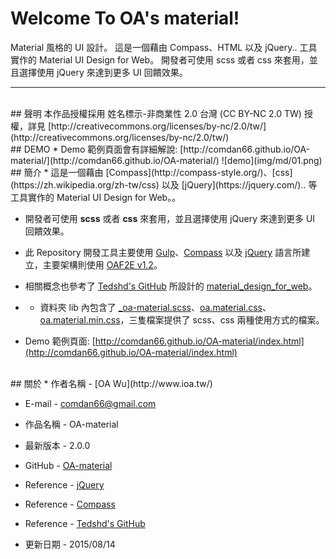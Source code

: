 # Welcome To OA's material!
Material 風格的 UI 設計。 這是一個藉由 Compass、HTML 以及 jQuery.. 工具實作的 Material UI Design for Web。 開發者可使用 scss 或者 css 來套用，並且選擇使用 jQuery 來達到更多 UI 回饋效果。

---

<br/>
## 聲明
本作品授權採用 姓名標示-非商業性 2.0 台灣 (CC BY-NC 2.0 TW) 授權，詳見 [http://creativecommons.org/licenses/by-nc/2.0/tw/](http://creativecommons.org/licenses/by-nc/2.0/tw/)


<br/>
## DEMO
* Demo 範例頁面會有詳細解說: [http://comdan66.github.io/OA-material/](http://comdan66.github.io/OA-material/)
![demo](img/md/01.png)


<br/>
## 簡介
* 這是一個藉由 [Compass](http://compass-style.org/)、[css](https://zh.wikipedia.org/zh-tw/css) 以及 [jQuery](https://jquery.com/).. 等工具實作的 Material UI Design for Web。。  

* 開發者可使用 **scss** 或者 **css** 來套用，並且選擇使用 jQuery 來達到更多 UI 回饋效果。

* 此 Repository 開發工具主要使用 [Gulp](http://gulpjs.com/)、[Compass](http://compass-style.org/) 以及 [jQuery](https://jquery.com/) 語言所建立，主要架構則使用 [OAF2E v1.2](https://github.com/comdan66/oaf2e/)。

* 相關概念也參考了 [Tedshd's GitHub](https://github.com/tedshd/) 所設計的 [material_design_for_web](https://github.com/tedshd/material_design_for_web)。

* * 資料夾 lib 內包含了 [_oa-material.scss](https://github.com/comdan66/OA-material/blob/master/lib/_oa-material.scss)、[oa.material.css](https://github.com/comdan66/OA-material/blob/master/lib/oa.material.css)、[oa.material.min.css](https://github.com/comdan66/OA-material/blob/master/lib/oa.material.min.css)，三隻檔案提供了 scss、css 兩種使用方式的檔案。

* Demo 範例頁面: [http://comdan66.github.io/OA-material/index.html](http://comdan66.github.io/OA-material/index.html)


<br/>
## 關於
* 作者名稱 - [OA Wu](http://www.ioa.tw/)

* E-mail - <comdan66@gmail.com>

* 作品名稱 - OA-material

* 最新版本 - 2.0.0

* GitHub - [OA-material](https://github.com/comdan66/OA-material)

* Reference - [jQuery](https://jquery.com/)

* Reference - [Compass](http://compass-style.org/)

* Reference - [Tedshd's GitHub](https://github.com/tedshd/material_design_for_web)

* 更新日期 - 2015/08/14